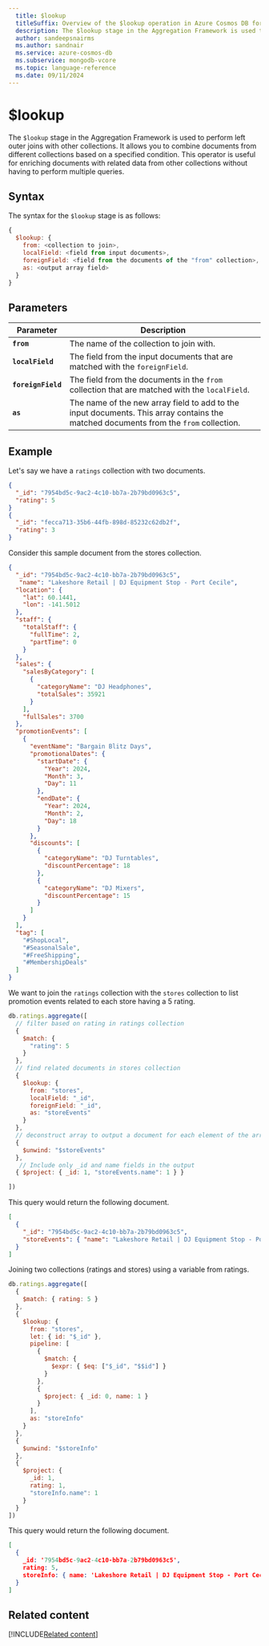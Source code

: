 ```yaml
---
  title: $lookup
  titleSuffix: Overview of the $lookup operation in Azure Cosmos DB for MongoDB (vCore)
  description: The $lookup stage in the Aggregation Framework is used to perform left outer joins with other collections.
  author: sandeepsnairms
  ms.author: sandnair
  ms.service: azure-cosmos-db
  ms.subservice: mongodb-vcore
  ms.topic: language-reference
  ms.date: 09/11/2024
---
```


# $lookup

The `$lookup` stage in the Aggregation Framework is used to perform left outer joins with other collections. It allows you to combine documents from different collections based on a specified condition. This operator is useful for enriching documents with related data from other collections without having to perform multiple queries.

## Syntax

The syntax for the `$lookup` stage is as follows:

```javascript
{
  $lookup: {
    from: <collection to join>,
    localField: <field from input documents>,
    foreignField: <field from the documents of the "from" collection>,
    as: <output array field>
  }
}
```

## Parameters

| Parameter | Description |
| --- | --- |
| **`from`** | The name of the collection to join with.|
| **`localField`** | The field from the input documents that are matched with the `foreignField`.|
| **`foreignField`** | The field from the documents in the `from` collection that are matched with the `localField`.|
| **`as`** | The name of the new array field to add to the input documents. This array contains the matched documents from the `from` collection.|

## Example

Let's say we have a `ratings` collection with two documents.

```json
{
  "_id": "7954bd5c-9ac2-4c10-bb7a-2b79bd0963c5",
  "rating": 5
}
{
  "_id": "fecca713-35b6-44fb-898d-85232c62db2f",
  "rating": 3
}
```

Consider this sample document from the stores collection.

```json
{
  "_id": "7954bd5c-9ac2-4c10-bb7a-2b79bd0963c5",
   "name": "Lakeshore Retail | DJ Equipment Stop - Port Cecile",
  "location": {
    "lat": 60.1441,
    "lon": -141.5012
  },
  "staff": {
    "totalStaff": {
      "fullTime": 2,
      "partTime": 0
    }
  },
  "sales": {
    "salesByCategory": [
      {
        "categoryName": "DJ Headphones",
        "totalSales": 35921
      }
    ],
    "fullSales": 3700
  },
  "promotionEvents": [
    {
      "eventName": "Bargain Blitz Days",
      "promotionalDates": {
        "startDate": {
          "Year": 2024,
          "Month": 3,
          "Day": 11
        },
        "endDate": {
          "Year": 2024,
          "Month": 2,
          "Day": 18
        }
      },
      "discounts": [
        {
          "categoryName": "DJ Turntables",
          "discountPercentage": 18
        },
        {
          "categoryName": "DJ Mixers",
          "discountPercentage": 15
        }
      ]
    }
  ],
  "tag": [
    "#ShopLocal",
    "#SeasonalSale",
    "#FreeShipping",
    "#MembershipDeals"
  ]
}
```

We want to join the `ratings` collection with the `stores` collection to list promotion events related to each store having a 5 rating.


```javascript
db.ratings.aggregate([
  // filter based on rating in ratings collection
  {
    $match: {
      "rating": 5
    }
  },
  // find related documents in stores collection
  {
    $lookup: {
      from: "stores",
      localField: "_id",
      foreignField: "_id",
      as: "storeEvents"
    }
  },
  // deconstruct array to output a document for each element of the array
  {
    $unwind: "$storeEvents"
  },
   // Include only _id and name fields in the output 
  { $project: { _id: 1, "storeEvents.name": 1 } }  

])
```

This query would return the following document.

```json
[
  {
    "_id": "7954bd5c-9ac2-4c10-bb7a-2b79bd0963c5",
    "storeEvents": { "name": "Lakeshore Retail | DJ Equipment Stop - Port Cecile" }
  }
]
```

Joining two collections (ratings and stores) using a variable from ratings.

```javascript
db.ratings.aggregate([
  {
    $match: { rating: 5 }
  },
  {
    $lookup: {
      from: "stores",
      let: { id: "$_id" },
      pipeline: [
        {
          $match: {
            $expr: { $eq: ["$_id", "$$id"] }
          }
        },
        {
          $project: { _id: 0, name: 1 }
        }
      ],
      as: "storeInfo"
    }
  },
  {
    $unwind: "$storeInfo"
  },
  {
    $project: {
      _id: 1,
      rating: 1,
      "storeInfo.name": 1
    }
  }
])

```
This query would return the following document.

```json
[
  {
    _id: '7954bd5c-9ac2-4c10-bb7a-2b79bd0963c5',
    rating: 5,
    storeInfo: { name: 'Lakeshore Retail | DJ Equipment Stop - Port Cecile' }
  }
]
```

## Related content
[!INCLUDE[Related content](../includes/related-content.md)]